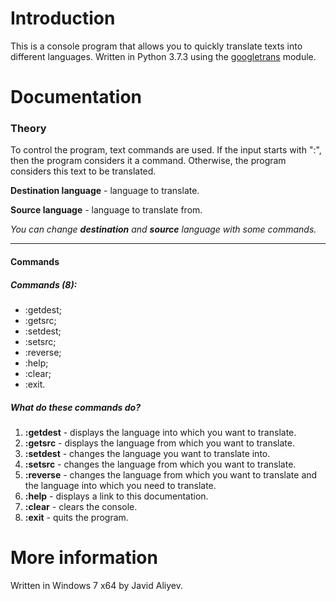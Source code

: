 # Introduction
This is a console program that allows you to quickly translate texts into different languages.
Written in Python 3.7.3 using the [googletrans](https://pypi.org/project/googletrans/) module.

# Documentation
### Theory
To control the program, text commands are used. If the input starts with ":", then the program considers it a command. Otherwise, the program considers this text to be translated.

**Destination language** - language to translate.

**Source language** - language to translate from.

*You can change **destination** and **source** language with some commands.*

---
#### Commands
##### Commands (8):
- :getdest;
- :getsrc;
- :setdest;
- :setsrc;
- :reverse;
- :help;
- :clear;
- :exit.

##### What do these commands do?

1. **:getdest** - displays the language into which you want to translate.
2. **:getsrc** - displays the language from which you want to translate.
3. **:setdest** - changes the language you want to translate into.
4. **:setsrc** - changes the language from which you want to translate.
5. **:reverse** - changes the language from which you want to translate and the language into which you need to translate.
6. **:help** - displays a link to this documentation.
7. **:clear** - clears the console.
8. **:exit** - quits the program.

# More information
Written in Windows 7 x64 by Javid Aliyev.
